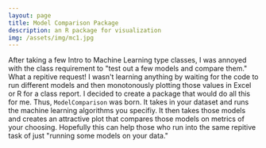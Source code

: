 ```yaml
---
layout: page
title: Model Comparison Package
description: an R package for visualization
img: /assets/img/mc1.jpg
---
```


After taking a few Intro to Machine Learning type classes, I was annoyed with the class requirement to "test out a few models and compare them."  What a repitive request!  I wasn't learning anything by waiting for the code to run different models and then monotonously plotting those values in Excel or R for a class report.  I decided to create a package that would do all this for me.  Thus, `ModelComparison` was born.  It takes in your dataset and runs the machine learning algorithms you specifiy.  It then takes those models and creates an attractive plot that compares those models on metrics of your choosing.  Hopefully this can help those who run into the same repitive task of just "running some models on your data."
